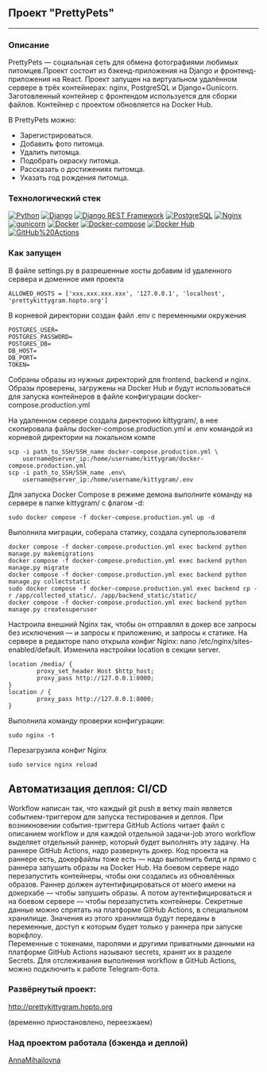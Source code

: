 ## Проект "PrettyPets"
---
### Описание
PrettyPets — социальная сеть для обмена фотографиями любимых питомцев.Проект
состоит из бэкенд-приложения на Django и фронтенд-приложения на React.
Проект запущен на виртуальном удалённом сервере в трёх контейнерах: nginx, PostgreSQL и Django+Gunicorn. Заготовленный контейнер с фронтендом используется для сборки файлов. Контейнер с проектом обновляется на Docker Hub.

В PrettyPets можно:
* Зарегистрироваться.
* Добавить фото питомца.
* Удалить питомца.
* Подобрать окраску питомца.
* Рассказать о достижениях питомца.
* Указать год рождения питомца.

### Технологический стек
[![Python](https://img.shields.io/badge/-Python-464646?style=flat&logo=Python&logoColor=56C0C0&color=cd5c5c)](https://www.python.org/)
[![Django](https://img.shields.io/badge/-Django-464646?style=flat&logo=Django&logoColor=56C0C0&color=0095b6)](https://www.djangoproject.com/)
[![Django REST Framework](https://img.shields.io/badge/-Django%20REST%20Framework-464646?style=flat&logo=Django%20REST%20Framework&logoColor=56C0C0&color=cd5c5c)](https://www.django-rest-framework.org/)
[![PostgreSQL](https://img.shields.io/badge/-PostgreSQL-464646?style=flat&logo=PostgreSQL&logoColor=56C0C0&color=0095b6)](https://www.postgresql.org/)
[![Nginx](https://img.shields.io/badge/-NGINX-464646?style=flat&logo=NGINX&logoColor=56C0C0&color=cd5c5c)](https://nginx.org/ru/)
[![gunicorn](https://img.shields.io/badge/-gunicorn-464646?style=flat&logo=gunicorn&logoColor=56C0C0&color=0095b6)](https://gunicorn.org/)
[![Docker](https://img.shields.io/badge/-Docker-464646?style=flat&logo=Docker&logoColor=56C0C0&color=cd5c5c)](https://www.docker.com/)
[![Docker-compose](https://img.shields.io/badge/-Docker%20compose-464646?style=flat&logo=Docker&logoColor=56C0C0&color=0095b6)](https://www.docker.com/)
[![Docker Hub](https://img.shields.io/badge/-Docker%20Hub-464646?style=flat&logo=Docker&logoColor=56C0C0&color=cd5c5c)](https://www.docker.com/products/docker-hub)
[![GitHub%20Actions](https://img.shields.io/badge/-GitHub%20Actions-464646?style=flat&logo=GitHub%20actions&logoColor=56C0C0&color=0095b6)](https://github.com/features/actions)

### Как запущен
В файле settings.py в разрешенные хосты добавим id удаленного сервера и доменное имя проекта
```
ALLOWED_HOSTS = ['xxx.xxx.xxx.xxx', '127.0.0.1', 'localhost', 'prettykittygram.hopto.org']
```
В корневой директории создан файл .env с переменными окружения
```
POSTGRES_USER=
POSTGRES_PASSWORD=
POSTGRES_DB=
DB_HOST=
DB_PORT=
TOKEN=
```
Собраны образы из нужных директорий для frontend, backend  и nginx. Образы проверены, загружены на Docker Hub и будут использоваться для запуска контейнеров в файле конфигурации docker-compose.production.yml

На удаленном сервере создала директорию kittygram/, в неe скопировала файлы docker-compose.production.yml и .env командой из корневой директории на локальном компе
```
scp -i path_to_SSH/SSH_name docker-compose.production.yml \
    username@server_ip:/home/username/kittygram/docker-compose.production.yml
scp -i path_to_SSH/SSH_name .env\
    username@server_ip:/home/username/kittygram/.env 
```

Для запуска Docker Compose в режиме демона выполните команду на сервере в папке kittygram/ с флагом -d:
```
sudo docker compose -f docker-compose.production.yml up -d
```
Выполнила миграции, соберала статику, создала суперпользователя
```
docker compose -f docker-compose.production.yml exec backend python manage.py makemigrations
docker compose -f docker-compose.production.yml exec backend python manage.py migrate
docker compose -f docker-compose.production.yml exec backend python manage.py collectstatic
sudo docker compose -f docker-compose.production.yml exec backend cp -r /app/collected_static/. /app/backend_static/static/
docker compose -f docker-compose.production.yml exec backend python manage.py createsuperuser
```
Настроила внешний Nginx так, чтобы он отправлял в докер все запросы без исключения — и запросы к приложению, и запросы к статике. На сервере в редакторе nano открыла конфиг Nginx: nano /etc/nginx/sites-enabled/default. Изменила настройки location в секции server.
```
location /media/ {
        proxy_set_header Host $http_host;
        proxy_pass http://127.0.0.1:8000;
}
location / {
        proxy_pass http://127.0.0.1:8000;
}
```
Выполнила команду проверки конфигурации:
```
sudo nginx -t
```
Перезагрузила конфиг Nginx
```
sudo service nginx reload
```
## Автоматизация деплоя: CI/CD
Workflow написан так, что каждый git push в ветку main является событием-триггером для запуска тестирования и деплоя.
При возникновении события-триггера GitHub Actions читает файл с описанием workflow и для каждой отдельной задачи-job этого workflow выделяет отдельный раннер, который будет выполнять эту задачу.
На раннере GitHub Actions, надо развернуть докер. Код проекта на раннере есть, докерфайлы тоже есть — надо выполнить билд и прямо с раннера запушить образы на Docker Hub.
На боевом сервере надо перезапустить контейнеры, чтобы они создались из обновлённых образов. Раннер должен аутентифицироваться от моего имени на докерхабе — чтобы запушить образы. А потом аутентифицироваться и на боевом сервере — чтобы перезапустить контейнеры.
Секретные данные можно спрятать на платформе GitHub Actions, в специальном хранилище. Значения из этого хранилища будут переданы в переменные, доступ к которым будет только у раннера при запуске воркфлоу.  
Переменные c токенами, паролями и другими приватными данными на платформе GitHub Actions называют secrets, хранят их в разделе Secrets.
Для отслеживания выполнения workflow в GitHub Actions, можно подключить к работе Telegram-бота.

### Развёрнутый проект:
http://prettykittygram.hopto.org

(временно приостановлено, переезжаем)

### Над проектом работала (бэкенда и деплой)
[AnnaMihailovna](https://github.com/AnnaMihailovna/)

